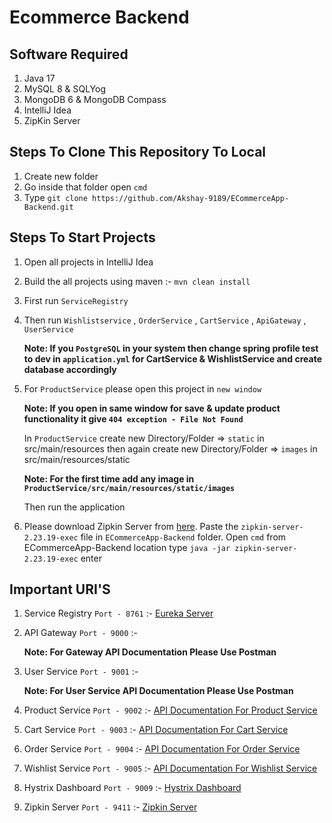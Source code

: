 # Ecommerce Backend


## Software Required

1. Java 17
2. MySQL 8 & SQLYog
3. MongoDB 6 & MongoDB Compass
4. IntelliJ Idea
5. ZipKin Server


## Steps To Clone This Repository To Local

1. Create new folder
2. Go inside that folder open `cmd` 
3. Type `git clone https://github.com/Akshay-9189/ECommerceApp-Backend.git`

 
## Steps To Start Projects

1. Open all projects in IntelliJ Idea
2. Build the all projects using maven :- `mvn clean install`
3. First run `ServiceRegistry`
4. Then run `Wishlistservice` , `OrderService` , `CartService` , `ApiGateway` , `UserService`

   **Note: If you `PostgreSQL` in your system then change spring profile test to dev in `application.yml` for CartService & WishlistService and create database accordingly**

5. For `ProductService` please open this project in `new window`

   **Note: If you open in same window for save & update product functionality it give `404 exception - File Not Found`**

   In `ProductService` create new Directory/Folder => `static` in src/main/resources then
   again create new Directory/Folder => `images` in src/main/resources/static

   **Note: For the first time add any image in `ProductService/src/main/resources/static/images`**

    Then run the application
6. Please download Zipkin Server from [here](https://zipkin.io/pages/quickstart.html). Paste the `zipkin-server-2.23.19-exec` file in `ECommerceApp-Backend` folder. Open `cmd` from ECommerceApp-Backend location type `java -jar zipkin-server-2.23.19-exec` enter


## Important URI'S 

1. Service Registry `Port - 8761` :- [Eureka Server](http://localhost:8761/)
2. API Gateway `Port - 9000` :- 

   **Note: For Gateway API Documentation Please Use Postman**

3. User Service `Port - 9001` :-

   **Note: For User Service API Documentation Please Use Postman**

4. Product Service `Port - 9002` :- [API Documentation For Product Service](http://localhost:9002/swagger-ui/index.html)
5. Cart Service `Port - 9003` :- [API Documentation For Cart Service](http://localhost:9003/swagger-ui/index.html)
6. Order Service `Port - 9004` :- [API Documentation For Order Service](http://localhost:9004/swagger-ui/index.html)
7. Wishlist Service `Port - 9005` :- [API Documentation For Wishlist Service](http://localhost:9005/swagger-ui/index.html)
8. Hystrix Dashboard `Port - 9009` :- [Hystrix Dashboard](http://localhost:9009/hystrix)
9. Zipkin Server `Port - 9411` :- [Zipkin Server](http://127.0.0.1:9411/)
